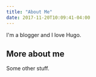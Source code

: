 ```yaml
---
title: "About Me"
date: 2017-11-20T10:09:41-04:00
---
```


I'm a blogger and I love Hugo.

## More about me

Some other stuff.
